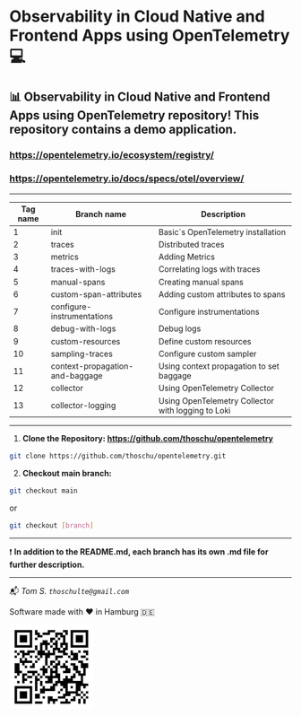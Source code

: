 # Observability in Cloud Native and Frontend Apps using OpenTelemetry 💻

## 📊 Observability in Cloud Native and Frontend Apps using OpenTelemetry repository! This repository contains a demo application.

### https://opentelemetry.io/ecosystem/registry/
### https://opentelemetry.io/docs/specs/otel/overview/

---

| Tag name | Branch name                     | Description                                        |
|----------|---------------------------------|----------------------------------------------------|
| 1        | init                            | Basic´s OpenTelemetry installation                 |
| 2        | traces                          | Distributed traces                                 |
| 3        | metrics                         | Adding Metrics                                     |
| 4        | traces-with-logs                | Correlating logs with traces                       |
| 5        | manual-spans                    | Creating manual spans                              |
| 6        | custom-span-attributes          | Adding custom attributes to spans                  |
| 7        | configure-instrumentations      | Configure instrumentations                         |
| 8        | debug-with-logs                 | Debug logs                                         |
| 9        | custom-resources                | Define custom resources                            |
| 10       | sampling-traces                 | Configure custom sampler                           |
| 11       | context-propagation-and-baggage | Using context propagation to set baggage           |
| 12       | collector                       | Using OpenTelemetry Collector                      |
| 13       | collector-logging               | Using OpenTelemetry Collector with logging to Loki |

---

1. **Clone the Repository: https://github.com/thoschu/opentelemetry** 

```bash
git clone https://github.com/thoschu/opentelemetry.git
```

2. **Checkout main branch:** 

```bash
git checkout main
```

or

```bash
git checkout [branch]
```

---

❗ **In addition to the README.md, each branch has its own .md file for further description.** 

---

📬
*Tom S.*
*```thoschulte@gmail.com```*

Software made with ❤️ in Hamburg 🇩🇪

![qr-code](./assets/thomas-schulte.de.png)
